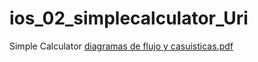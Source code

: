 # ios_02_simplecalculator_Uri
Simple Calculator
[diagramas de flujo y casuisticas.pdf](https://github.com/VYMobileUniversity22/ios_02_simplecalculator_Uri/files/9965069/diagramas.de.flujo.y.casuisticas.pdf)
